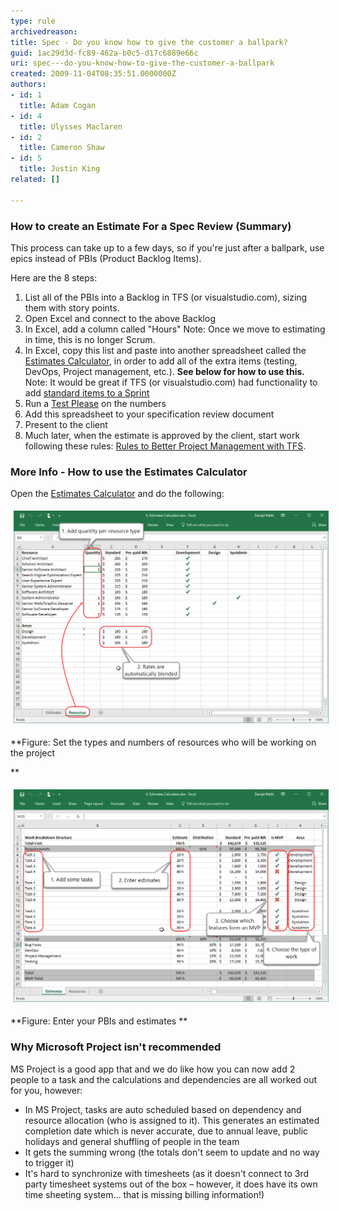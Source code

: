 ```yaml
---
type: rule
archivedreason: 
title: Spec - Do you know how to give the customer a ballpark?
guid: 1ac29d3d-fc89-462a-b0c5-d17c6889e66c
uri: spec---do-you-know-how-to-give-the-customer-a-ballpark
created: 2009-11-04T08:35:51.0000000Z
authors:
- id: 1
  title: Adam Cogan
- id: 4
  title: Ulysses Maclaren
- id: 2
  title: Cameron Shaw
- id: 5
  title: Justin King
related: []

---
```


### How to create an Estimate For a Spec Review (Summary)


This process can take up to a few days, so if you're just after a ballpark, use epics instead of PBIs (Product Backlog Items).

Here are the 8 steps:

<!--endintro-->



1. List all of the PBIs into a Backlog in TFS (or visualstudio.com), sizing them with story points.
2. Open Excel and connect to the above Backlog
3. In Excel, add a column called "Hours"
Note: Once we move to estimating in time, this is no longer Scrum.
4. In Excel, copy this list and paste into another spreadsheet called the [Estimates Calculator](/Documents/4.%20Estimates%20Calculator.xlsx?d=w6f09d6a75d074fbda81e5e5dd3e18c76), in order to add all of the extra items (testing, DevOps, Project management, etc.).  **See below for how to use this.** 
Note: It would be great if TFS (or visualstudio.com) had functionality to add [standard items to a Sprint](http://www.ssw.com.au/ssw/Standards/BetterSoftwareSuggestions/TeamFoundationServer.aspx#StandardItems)
5. Run a [Test Please](/_layouts/15/FIXUPREDIRECT.ASPX?WebId=3dfc0e07-e23a-4cbb-aac2-e778b71166a2&TermSetId=07da3ddf-0924-4cd2-a6d4-a4809ae20160&TermId=d66a9404-2ca9-4d19-ad6c-df1618b4fc28) on the numbers
6. Add this spreadsheet to your specification review document
7. Present to the client
8. Much later, when the estimate is approved by the client, start work following these rules: [Rules to Better Project Management with TFS](http://www.ssw.com.au/ssw/Standards/Rules/RulesToBetterProjectManagementWithTFS.aspx).





### More Info - How to use the Estimates Calculator


Open the [Estimates Calculator](/Documents/4.%20Estimates%20Calculator.xlsx?d=w6f09d6a75d074fbda81e5e5dd3e18c76) and do the following:
<dl class="ssw15-rteElement-ImageArea"><img src="Resource tab.png" alt="Resource tab.png" style="margin:5px;width:808px;"></dl> **Figure: Set the types and numbers of resources who will be working on the project

** <dl class="ssw15-rteElement-ImageArea"><img src="Estimates tab.png" alt="Estimates tab.png" style="margin:5px;width:808px;"></dl> **Figure: Enter your PBIs and estimates
** 



### Why Microsoft Project isn't recommended




MS Project is a good app that and we do like how you can now add 2 people to a task and the calculations and dependencies are all worked out for you, however:

* In MS Project, tasks are auto scheduled based on dependency and resource allocation (who is assigned to it). This generates an estimated completion date which is never accurate, due to annual leave, public holidays and general shuffling of people in the team
* It gets the summing wrong (the totals don't seem to update and no way to trigger it)
* It's hard to synchronize with timesheets (as it doesn't connect to 3rd party timesheet systems out of the box – however, it does have its own time sheeting system... that is missing billing information!)
